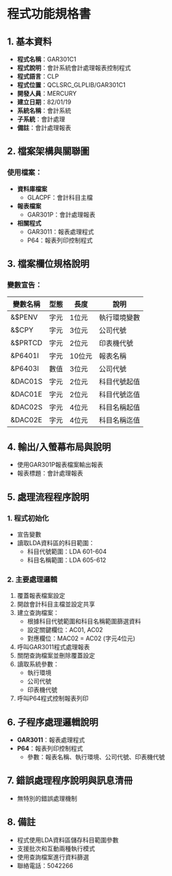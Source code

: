 # 程式功能規格書

## 1. 基本資料
- **程式名稱**：GAR301C1
- **程式說明**：會計系統會計處理報表控制程式
- **程式語言**：CLP
- **程式位置**：QCLSRC_GLPLIB/GAR301C1
- **開發人員**：MERCURY
- **建立日期**：82/01/19
- **系統名稱**：會計系統
- **子系統**：會計處理
- **備註**：會計處理報表

## 2. 檔案架構與關聯圖
### 使用檔案：
- **資料庫檔案**
  - GLACPF：會計科目主檔
- **報表檔案**
  - GAR301P：會計處理報表
- **相關程式**
  - GAR3011：報表處理程式
  - P64：報表列印控制程式

## 3. 檔案欄位規格說明
### 變數宣告：
| 變數名稱 | 型態 | 長度 | 說明 |
|---------|------|------|------|
| &$PENV | 字元 | 1位元 | 執行環境變數 |
| &$CPY | 字元 | 3位元 | 公司代號 |
| &$PRTCD | 字元 | 2位元 | 印表機代號 |
| &P6401I | 字元 | 10位元 | 報表名稱 |
| &P6403I | 數值 | 3位元 | 公司代號 |
| &DAC01S | 字元 | 2位元 | 科目代號起值 |
| &DAC01E | 字元 | 2位元 | 科目代號迄值 |
| &DAC02S | 字元 | 4位元 | 科目名稱起值 |
| &DAC02E | 字元 | 4位元 | 科目名稱迄值 |

## 4. 輸出/入螢幕布局與說明
- 使用GAR301P報表檔案輸出報表
- 報表標題：會計處理報表

## 5. 處理流程程序說明
### 1. 程式初始化
- 宣告變數
- 讀取LDA資料區的科目範圍：
  * 科目代號範圍：LDA 601-604
  * 科目名稱範圍：LDA 605-612

### 2. 主要處理邏輯
1. 覆蓋報表檔案設定
2. 開啟會計科目主檔並設定共享
3. 建立查詢檔案：
   - 根據科目代號範圍和科目名稱範圍篩選資料
   - 設定關鍵欄位：AC01, AC02
   - 對應欄位：MAC02 = AC02 (字元4位元)
4. 呼叫GAR3011程式處理報表
5. 關閉查詢檔案並刪除覆蓋設定
6. 讀取系統參數：
   - 執行環境
   - 公司代號
   - 印表機代號
7. 呼叫P64程式控制報表列印

## 6. 子程序處理邏輯說明
- **GAR3011**：報表處理程式
- **P64**：報表列印控制程式
  * 參數：報表名稱、執行環境、公司代號、印表機代號

## 7. 錯誤處理程序說明與訊息清冊
- 無特別的錯誤處理機制

## 8. 備註
- 程式使用LDA資料區儲存科目範圍參數
- 支援批次和互動兩種執行模式
- 使用查詢檔案進行資料篩選
- 聯絡電話：5042266 